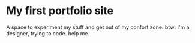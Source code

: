 <h1>My first portfolio site</h1>

A space to experiment my stuff and get out of my confort zone.
btw: I'm a designer, trying to code. help me. 
